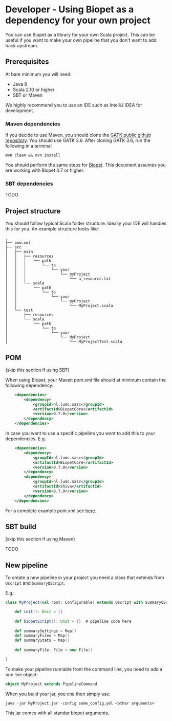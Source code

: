 # Developer - Using Biopet as a dependency for your own project 

You can use Biopet as a library for your own Scala project.
This can be useful if you want to make your own pipeline that you don't want to add back upstream.
 
## Prerequisites

At bare minimum you will need:

* Java 8 
* Scala 2.10 or higher 
* SBT or Maven

We highly recommend you to use an IDE such as IntelliJ IDEA for development.

### Maven dependencies

If you decide to use Maven, you should clone the [GATK public github repository](https://github.com/broadgsa/gatk).
You should use GATK 3.6. 
After cloning GATK 3.6, run the following in a terminal

`mvn clean && mvn install`

You should perform the same steps for [Biopet](https://github.com/biopet/biopet). This document assumes you are working with Biopet 0.7 or higher.
  
  
### SBT dependencies 

TODO
  
## Project structure 

You should follow typical Scala folder structure. Ideally your IDE will handles this for you.
An example structure looks like:

```
.
├── pom.xml
├── src
│   ├── main
│   │   ├── resources
│   │   │   └── path
│   │   │       └── to
│   │   │           └── your
│   │   │               └── myProject
│   │   │                   └── a_resource.txt
│   │   └── scala
│   │       └── path
│   │           └── to
│   │               └── your
│   │                   └── myProject
│   │                       └── MyProject.scala
│   └── test
│       ├── resources
│       └── scala
│           └── path
│               └── to
│                   └── your
│                       └── MyProject
│                           └── MyProjectTest.scala

```

## POM 

(skip this section if using SBT)

When using Biopet, your Maven pom.xml file should at minimum contain the following dependency:

```xml
    <dependencies>
        <dependency>
            <groupId>nl.lumc.sasc</groupId>
            <artifactId>BiopetCore</artifactId>
            <version>0.7.0</version>
        </dependency>
    </dependencies>
```

In case you want to use a specific pipeline you want to add this to your dependencies. E.g.

```xml
    <dependencies>
        <dependency>
            <groupId>nl.lumc.sasc</groupId>
            <artifactId>BiopetCore</artifactId>
            <version>0.7.0</version>
        </dependency>
        <dependency>
            <groupId>nl.lumc.sasc</groupId>
            <artifactId>Shiva</artifactId>
            <version>0.7.0</version>
        </dependency>
    </dependencies>
```

For a complete example pom.xml see [here](pom.xml). 


## SBT build

(skip this section if using Maven)

TODO

## New pipeline
 
To create a new pipeline in your project you need a class that extends from `Qscript` and `SummaryQScript`.

E.g.:

```scala
class MyProject(val root: Configurable) extends Qscript with SummaryQScript {

    def init(): Unit = {}
    
    def biopetScript(): Unit = {}  # pipeline code here
    
    def summarySettings = Map()
    def summaryFiles = Map()
    def summaryStats = Map()
    
    def summaryFile: File = new File()

}
```

To make your pipeline runnable from the command line, you need to add a one line object:

```scala
object MyProject extends PipelineCommand
```

When you build your jar, you cna then simply use:

```
java -jar MyProject.jar -config some_config.yml <other arguments>
```

This jar comes with all standar biopet arguments. 